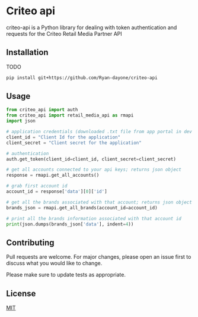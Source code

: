 # Criteo api

criteo-api is a Python library for dealing with token authentication and requests for the Criteo
Retail Media Partner API

## Installation

TODO

```bash
pip install git+https://github.com/Ryan-dayone/criteo-api
```

## Usage

```python
from criteo_api import auth
from criteo_api import retail_media_api as rmapi
import json

# application credentials (downloaded .txt file from app portal in dev account)
client_id = "Client Id for the application"
client_secret = "Client secret for the application"

# authentication
auth.get_token(client_id=client_id, client_secret=client_secret)

# get all accounts connected to your api keys; returns json object
response = rmapi.get_all_accounts()

# grab first account id
account_id = response['data'][0]['id']

# get all the brands associated with that account; returns json object
brands_json = rmapi.get_all_brands(account_id=account_id)

# print all the brands information associated with that account id
print(json.dumps(brands_json['data'], indent=4))

```

## Contributing

Pull requests are welcome. For major changes, please open an issue first
to discuss what you would like to change.

Please make sure to update tests as appropriate.

## License

[MIT](https://choosealicense.com/licenses/mit/)
